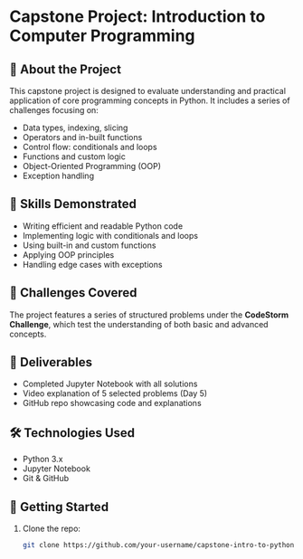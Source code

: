 # Capstone Project: Introduction to Computer Programming

## 📘 About the Project

This capstone project is designed to evaluate understanding and practical application of core programming concepts in Python. It includes a series of challenges focusing on:

- Data types, indexing, slicing
- Operators and in-built functions
- Control flow: conditionals and loops
- Functions and custom logic
- Object-Oriented Programming (OOP)
- Exception handling

## 📌 Skills Demonstrated

- Writing efficient and readable Python code
- Implementing logic with conditionals and loops
- Using built-in and custom functions
- Applying OOP principles
- Handling edge cases with exceptions

## 🧠 Challenges Covered

The project features a series of structured problems under the **CodeStorm Challenge**, which test the understanding of both basic and advanced concepts.

## 🎥 Deliverables

- Completed Jupyter Notebook with all solutions
- Video explanation of 5 selected problems (Day 5)
- GitHub repo showcasing code and explanations

## 🛠 Technologies Used

- Python 3.x
- Jupyter Notebook
- Git & GitHub

## 🚀 Getting Started

1. Clone the repo:
   ```bash
   git clone https://github.com/your-username/capstone-intro-to-python.git
